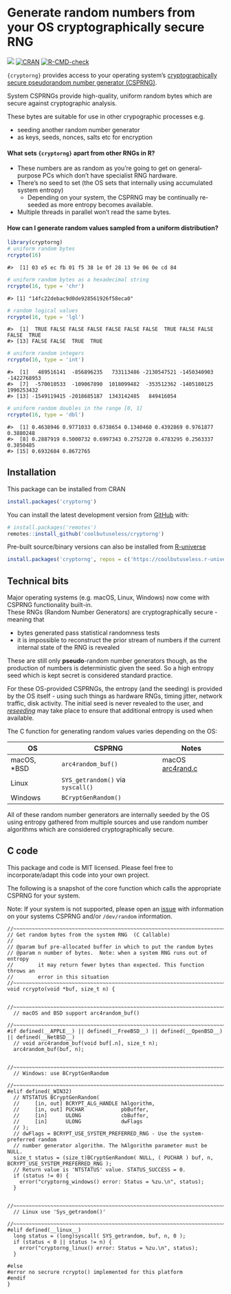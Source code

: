 
<!-- README.md is generated from README.Rmd. Please edit that file -->

# Generate random numbers from your OS cryptographically secure RNG

<!-- badges: start -->

![](https://img.shields.io/badge/cool-useless-green.svg)
[![CRAN](http://www.r-pkg.org/badges/version/cryptorng)](https://cran.r-project.org/package=cryptorng)
[![R-CMD-check](https://github.com/coolbutuseless/cryptorng/actions/workflows/R-CMD-check.yaml/badge.svg)](https://github.com/coolbutuseless/cryptorng/actions/workflows/R-CMD-check.yaml)
<!-- badges: end -->

`{cryptorng}` provides access to your operating system’s
[cryptographically secure pseudorandom number generator
(CSPRNG)](https://en.wikipedia.org/wiki/Cryptographically_secure_pseudorandom_number_generator).

System CSPRNGs provide high-quality, uniform random bytes which are
secure against cryptographic analysis.

These bytes are suitable for use in other crypographic processes e.g.

- seeding another random number generator
- as keys, seeds, nonces, salts etc for encryption

#### What sets `{cryptorng}` apart from other RNGs in R?

- These numbers are as random as you’re going to get on general-purpose
  PCs which don’t have specialist RNG hardware.  
- There’s no seed to set (the OS sets that internally using accumulated
  system entropy)
  - Depending on your system, the CSPRNG may be continually re-seeded as
    more entropy becomes available.
- Multiple threads in parallel won’t read the same bytes.

#### How can I generate random values sampled from a uniform distribution?

``` r
library(cryptorng)
# uniform random bytes
rcrypto(16)
```

    #>  [1] 03 e5 ec fb 01 f5 38 1e 0f 28 13 9e 06 0e cd 84

``` r
# uniform random bytes as a hexadecimal string
rcrypto(16, type = 'chr')
```

    #> [1] "14fc22debac9d0de928561926f58eca0"

``` r
# random logical values
rcrypto(16, type = 'lgl')
```

    #>  [1]  TRUE FALSE FALSE FALSE FALSE FALSE FALSE  TRUE FALSE FALSE FALSE  TRUE
    #> [13] FALSE FALSE  TRUE  TRUE

``` r
# uniform random integers
rcrypto(16, type = 'int')
```

    #>  [1]   489516141  -856896235   733113486 -2130547521 -1450340903 -1422768953
    #>  [7]  -570010533  -109067890  1018099482  -353512362 -1405180125  1990253432
    #> [13] -1549119415 -2018685187  1343142485   849416054

``` r
# uniform random doubles in the range [0, 1]
rcrypto(16, type = 'dbl')
```

    #>  [1] 0.4638946 0.9771033 0.6738654 0.1340460 0.4392869 0.9761877 0.3880248
    #>  [8] 0.2887919 0.5000732 0.6997343 0.2752728 0.4783295 0.2563337 0.3850485
    #> [15] 0.6932684 0.8672765

## Installation

This package can be installed from CRAN

``` r
install.packages('cryptorng')
```

You can install the latest development version from
[GitHub](https://github.com/coolbutuseless/cryptorng) with:

``` r
# install.packages('remotes')
remotes::install_github('coolbutuseless/cryptorng')
```

Pre-built source/binary versions can also be installed from
[R-universe](https://r-universe.dev)

``` r
install.packages('cryptorng', repos = c('https://coolbutuseless.r-universe.dev', 'https://cloud.r-project.org'))
```

## Technical bits

Major operating systems (e.g. macOS, Linux, Windows) now come with
CSPRNG functionality built-in.  
These RNGs (Random Number Generators) are cryptographically secure -
meaning that

- bytes generated pass statistical randomness tests
- it is impossible to reconstruct the prior stream of numbers if the
  current internal state of the RNG is revealed

These are still only **pseudo**-random number generators though, as the
production of numbers is deterministic given the seed. So a high entropy
seed which is kept secret is considered standard practice.

For these OS-provided CSPRNGs, the entropy (and the seeding) is provided
by the OS itself - using such things as hardware RNGs, timing jitter,
network traffic, disk activity. The initial seed is never revealed to
the user, and
[*reseeding*](https://en.wikipedia.org/wiki//dev/random#BSD_systems) may
take place to ensure that additional entropy is used when available.

The C function for generating random values varies depending on the OS:

| OS           | CSPRNG                            | Notes                                                                                                   |
|--------------|-----------------------------------|---------------------------------------------------------------------------------------------------------|
| macOS, \*BSD | `arc4random_buf()`                | macOS [arc4rand.c](http://www.opensource.apple.com/source/Libc/Libc-1044.10.1/gen/FreeBSD/arc4random.c) |
| Linux        | `SYS_getrandom()` via `syscall()` |                                                                                                         |
| Windows      | `BCryptGenRandom()`               |                                                                                                         |

All of these random number generators are internally seeded by the OS
using entropy gathered from multiple sources and use random number
algorithms which are considered cryptographically secure.

## C code

This package and code is MIT licensed. Please feel free to
incorporate/adapt this code into your own project.

The following is a snapshot of the core function which calls the
appropriate CSPRNG for your system.

Note: If your system is not supported, please open an
[issue](https://github.com/coolbutuseless/cryptorng/issues) with
information on your systems CSPRNG and/or `/dev/random` information.

    //~~~~~~~~~~~~~~~~~~~~~~~~~~~~~~~~~~~~~~~~~~~~~~~~~~~~~~~~~~~~~~~~~~~~~~~~~~~
    // Get random bytes from the system RNG  (C Callable)
    //
    // @param buf pre-allocated buffer in which to put the random bytes
    // @param n number of bytes.  Note: when a system RNG runs out of entropy
    //        it may return fewer bytes than expected. This function throws an 
    //        error in this situation
    //~~~~~~~~~~~~~~~~~~~~~~~~~~~~~~~~~~~~~~~~~~~~~~~~~~~~~~~~~~~~~~~~~~~~~~~~~~~
    void rcrypto(void *buf, size_t n) {
      
      //~~~~~~~~~~~~~~~~~~~~~~~~~~~~~~~~~~~~~~~~~~~~~~~~~~~~~~~~~~~~~~~~~~~~~~~~~
      // macOS and BSD support arc4random_buf()
      //~~~~~~~~~~~~~~~~~~~~~~~~~~~~~~~~~~~~~~~~~~~~~~~~~~~~~~~~~~~~~~~~~~~~~~~~~
    #if defined(__APPLE__) || defined(__FreeBSD__) || defined(__OpenBSD__) || defined(__NetBSD__)
      // void arc4random_buf(void buf[.n], size_t n);
      arc4random_buf(buf, n); 
      
      //~~~~~~~~~~~~~~~~~~~~~~~~~~~~~~~~~~~~~~~~~~~~~~~~~~~~~~~~~~~~~~~~~~~~~~~~~
      // Windows: use BCryptGenRandom
      //~~~~~~~~~~~~~~~~~~~~~~~~~~~~~~~~~~~~~~~~~~~~~~~~~~~~~~~~~~~~~~~~~~~~~~~~~
    #elif defined(_WIN32)  
      // NTSTATUS BCryptGenRandom(
      //     [in, out] BCRYPT_ALG_HANDLE hAlgorithm,
      //     [in, out] PUCHAR            pbBuffer,
      //     [in]      ULONG             cbBuffer,
      //     [in]      ULONG             dwFlags
      // );
      // dwFlags = BCRYPT_USE_SYSTEM_PREFERRED_RNG - Use the system-preferred random 
      // number generator algorithm. The hAlgorithm parameter must be NULL. 
      size_t status = (size_t)BCryptGenRandom( NULL, ( PUCHAR ) buf, n, BCRYPT_USE_SYSTEM_PREFERRED_RNG );
      // Return value is 'NTSTATUS' value. STATUS_SUCCESS = 0.
      if (status != 0) {
        error("cryptorng_windows() error: Status = %zu.\n", status);
      }
      
      //~~~~~~~~~~~~~~~~~~~~~~~~~~~~~~~~~~~~~~~~~~~~~~~~~~~~~~~~~~~~~~~~~~~~~~~~~
      // Linux use 'Sys_getrandom()'
      //~~~~~~~~~~~~~~~~~~~~~~~~~~~~~~~~~~~~~~~~~~~~~~~~~~~~~~~~~~~~~~~~~~~~~~~~~
    #elif defined(__linux__)
      long status = (long)syscall( SYS_getrandom, buf, n, 0 );
      if (status < 0 || status != n) {
        error("cryptorng_linux() error: Status = %zu.\n", status);
      }
      
    #else
    #error no secrure rcrypto() implemented for this platform
    #endif 
    }
